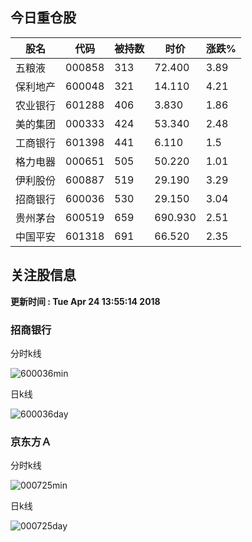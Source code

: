 
## 今日重仓股 

|股名|代码|被持数|时价|涨跌%|
|---|---|---|---|---|
|五粮液|000858|313|72.400|3.89|
|保利地产|600048|321|14.110|4.21|
|农业银行|601288|406|3.830|1.86|
|美的集团|000333|424|53.340|2.48|
|工商银行|601398|441|6.110|1.5|
|格力电器|000651|505|50.220|1.01|
|伊利股份|600887|519|29.190|3.29|
|招商银行|600036|530|29.150|3.04|
|贵州茅台|600519|659|690.930|2.51|
|中国平安|601318|691|66.520|2.35|

## 关注股信息
**更新时间 : Tue Apr 24 13:55:14 2018**
### 招商银行 
分时k线

![600036min](http://image.sinajs.cn/newchart/min/n/sh600036.gif)

日k线

![600036day](http://image.sinajs.cn/newchart/daily/n/sh600036.gif)

### 京东方Ａ 
分时k线

![000725min](http://image.sinajs.cn/newchart/min/n/sz000725.gif)

日k线

![000725day](http://image.sinajs.cn/newchart/daily/n/sz000725.gif)
